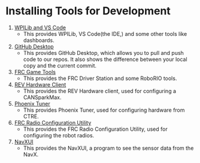 # Installing Tools for Development

1. [WPILib and VS Code](https://github.com/wpilibsuite/allwpilib/releases)
   - This provides WPILib, VS Code(the IDE,) and some other tools like dashboards.
2. [GitHub Desktop](https://desktop.github.com/)
   - This provides GitHub Desktop, which allows you to pull and push code to our repos. It also shows the difference between your local copy and the current commit.
3. [FRC Game Tools](https://www.ni.com/en-us/support/downloads/drivers/download.frc-game-tools.html)
   - This provides the FRC Driver Station and some RoboRIO tools.
4. [REV Hardware Client](https://docs.revrobotics.com/rev-hardware-client/)
   - This provides the REV Hardware client, used for configuring a CANSparkMax.
5. [Phoenix Tuner](https://store.ctr-electronics.com/software/)
   - This provides Phoenix Tuner, used for configuring hardware from CTRE.
6. [FRC Radio Configuration Utility](https://docs.wpilib.org/en/stable/docs/zero-to-robot/step-3/radio-programming.html)
   - This provides the FRC Radio Configuration Utility, used for configuring the robot radios.
7. [NavXUI](https://pdocs.kauailabs.com/navx-mxp/software/navx-mxp-ui/)
   - This provides the NavXUI, a program to see the sensor data from the NavX.
